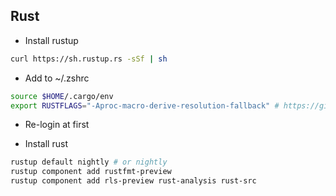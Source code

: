 ## Rust

-   Install rustup

```bash
curl https://sh.rustup.rs -sSf | sh
```

-   Add to ~/.zshrc

```bash
source $HOME/.cargo/env
export RUSTFLAGS="-Aproc-macro-derive-resolution-fallback" # https://github.com/diesel-rs/diesel/issues/1785
```

-   Re-login at first

-   Install rust

```bash
rustup default nightly # or nightly
rustup component add rustfmt-preview
rustup component add rls-preview rust-analysis rust-src
```
